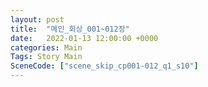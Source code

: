 ```yaml
---
layout: post
title:  "메인_회상_001~012장"
date:   2022-01-13 12:00:00 +0000
categories: Main
Tags: Story Main
SceneCode: ["scene_skip_cp001-012_q1_s10"]
---
```

